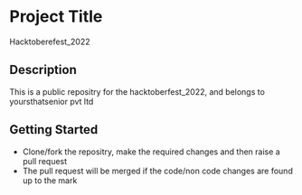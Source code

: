 # Project Title

Hacktoberefest_2022

## Description

This is a public repositry for the hacktoberfest_2022, and belongs to yoursthatsenior pvt ltd

## Getting Started


* Clone/fork the repositry, make the required changes and then raise a pull request
* The pull request will be merged if the code/non code changes are found up to the mark
